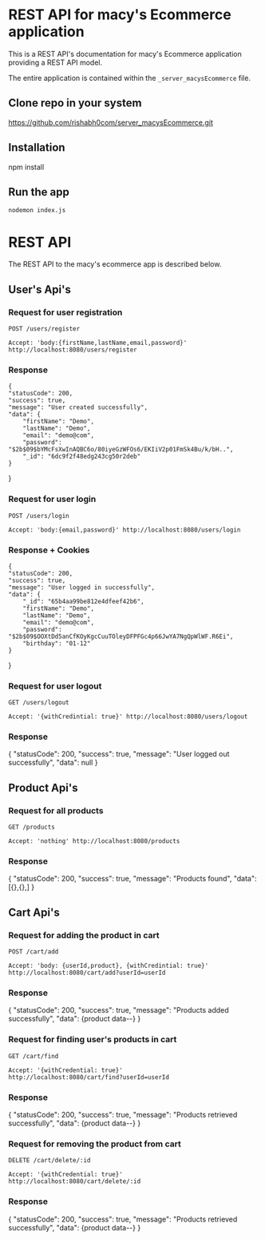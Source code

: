 # REST API for macy's Ecommerce application

This is a REST API's documentation for macy's Ecommerce application providing a REST
API model.

The entire application is contained within the `_server_macysEcommerce` file.

## Clone repo in your system

https://github.com/rishabh0com/server_macysEcommerce.git

## Installation

npm install

## Run the app

    nodemon index.js

# REST API

The REST API to the macy's ecommerce app is described below.

## User's Api's

### Request for user registration

`POST /users/register`

    Accept: 'body:{firstName,lastName,email,password}' http://localhost:8080/users/register

### Response

    {
    "statusCode": 200,
    "success": true,
    "message": "User created successfully",
    "data": {
        "firstName": "Demo",
        "lastName": "Demo",
        "email": "demo@com",
        "password": "$2b$09$bYMcFsXwInAQBC6o/80iyeGzWFOs6/EKIiV2p01FmSk4Bu/k/bH..",
        "_id": "6dc9f2f48edg243cg50r2deb"
    }

}

### Request for user login

`POST /users/login`

    Accept: 'body:{email,password}' http://localhost:8080/users/login

### Response + Cookies

    {
    "statusCode": 200,
    "success": true,
    "message": "User logged in successfully",
    "data": {
        "_id": "65b4aa99be812e4dfeef42b6",
        "firstName": "Demo",
        "lastName": "Demo",
        "email": "demo@com",
        "password": "$2b$09$OOXtDd5anCfKOyKgcCuuTOleyDFPFGc4p66JwYA7NgQpWlWF.R6Ei",
        "birthday": "01-12"
    }

}

### Request for user logout

`GET /users/logout`

    Accept: '{withCredintial: true}' http://localhost:8080/users/logout

### Response

{
"statusCode": 200,
"success": true,
"message": "User logged out successfully",
"data": null
}

## Product Api's

### Request for all products

`GET /products`

    Accept: 'nothing' http://localhost:8080/products

### Response

{
"statusCode": 200,
"success": true,
"message": "Products found",
"data": [{},{},]
}

## Cart Api's

### Request for adding the product in cart

`POST /cart/add`

    Accept: 'body: {userId,product}, {withCredintial: true}'
    http://localhost:8080/cart/add?userId=userId

### Response

{
"statusCode": 200,
"success": true,
"message": "Products added successfully",
"data": {product data--}
}

### Request for finding user's products in cart

`GET /cart/find`

    Accept: '{withCredential: true}'
    http://localhost:8080/cart/find?userId=userId

### Response

{
"statusCode": 200,
"success": true,
"message": "Products retrieved successfully",
"data": {product data--}
}

### Request for removing the product from cart

`DELETE /cart/delete/:id`

    Accept: '{withCredential: true}'
    http://localhost:8080/cart/delete/:id

### Response

{
"statusCode": 200,
"success": true,
"message": "Products retrieved successfully",
"data": {product data--}
}
